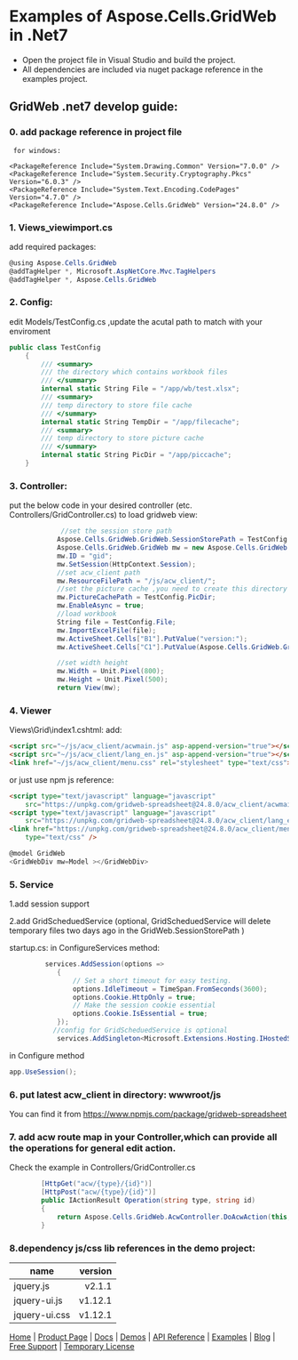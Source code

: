 # Examples of Aspose.Cells.GridWeb in .Net7


* Open the  project file in Visual Studio and build the project.
* All dependencies are included via nuget package reference in the examples project. 

## GridWeb .net7 develop guide:
### 0. add package reference in project file
     for windows:

    <PackageReference Include="System.Drawing.Common" Version="7.0.0" />
    <PackageReference Include="System.Security.Cryptography.Pkcs" Version="6.0.3" />
    <PackageReference Include="System.Text.Encoding.CodePages" Version="4.7.0" />
    <PackageReference Include="Aspose.Cells.GridWeb" Version="24.8.0" />

     
    

### 1. Views\_viewimport.cs
add required packages:
~~~c#
@using Aspose.Cells.GridWeb
@addTagHelper *, Microsoft.AspNetCore.Mvc.TagHelpers
@addTagHelper *, Aspose.Cells.GridWeb
~~~

### 2. Config:
edit Models/TestConfig.cs ,update the acutal path to match with your enviroment
~~~c#
public class TestConfig
    {
        /// <summary>
        /// the directory which contains workbook files
        /// </summary>
        internal static String File = "/app/wb/test.xlsx";
        /// <summary>
        /// temp directory to store file cache
        /// </summary>
        internal static String TempDir = "/app/filecache";
        /// <summary>
        /// temp directory to store picture cache
        /// </summary>
        internal static String PicDir = "/app/piccache";
    }
~~~
### 3. Controller:
put the below code in your desired controller (etc. Controllers/GridController.cs) to load gridweb view:
~~~c#           
             //set the session store path
            Aspose.Cells.GridWeb.GridWeb.SessionStorePath = TestConfig.TempDir;
            Aspose.Cells.GridWeb.GridWeb mw = new Aspose.Cells.GridWeb.GridWeb();
            mw.ID = "gid";
            mw.SetSession(HttpContext.Session);
            //set acw_client path
            mw.ResourceFilePath = "/js/acw_client/";
            //set the picture cache ,you need to create this directory
            mw.PictureCachePath = TestConfig.PicDir;
            mw.EnableAsync = true;
            //load workbook
            String file = TestConfig.File;
            mw.ImportExcelFile(file);
            mw.ActiveSheet.Cells["B1"].PutValue("version:");
            mw.ActiveSheet.Cells["C1"].PutValue(Aspose.Cells.GridWeb.GridWeb.GetVersion());

            //set width height
            mw.Width = Unit.Pixel(800);
            mw.Height = Unit.Pixel(500);
            return View(mw);
~~~

### 4. Viewer 
Views\Grid\index1.cshtml:
add:
~~~html
<script src="~/js/acw_client/acwmain.js" asp-append-version="true"></script>
<script src="~/js/acw_client/lang_en.js" asp-append-version="true"></script>
<link href="~/js/acw_client/menu.css" rel="stylesheet" type="text/css">
~~~
or just use npm js reference:
~~~html
<script type="text/javascript" language="javascript"
	src="https://unpkg.com/gridweb-spreadsheet@24.8.0/acw_client/acwmain.js?t=202209"></script>
<script type="text/javascript" language="javascript"
	src="https://unpkg.com/gridweb-spreadsheet@24.8.0/acw_client/lang_en.js"></script>
<link href="https://unpkg.com/gridweb-spreadsheet@24.8.0/acw_client/menu.css" rel="stylesheet"
	type="text/css" />
~~~

~~~c#
@model GridWeb
<GridWebDiv mw=Model ></GridWebDiv>
~~~
 
### 5. Service
1.add session support 

2.add  GridScheduedService (optional, GridScheduedService will delete temporary files two days ago in the GridWeb.SessionStorePath )

 startup.cs:
 in ConfigureServices method:
~~~c#
         services.AddSession(options =>
            {
                // Set a short timeout for easy testing.
                options.IdleTimeout = TimeSpan.FromSeconds(3600);
                options.Cookie.HttpOnly = true;
                // Make the session cookie essential
                options.Cookie.IsEssential = true;
            });
           //config for GridScheduedService is optional
            services.AddSingleton<Microsoft.Extensions.Hosting.IHostedService, GridScheduedService>();
~~~
in Configure method
~~~c#
app.UseSession();
~~~ 

### 6. put latest acw_client in directory: wwwroot/js
You can find it from https://www.npmjs.com/package/gridweb-spreadsheet

### 7. add   acw route map in your Controller,which can provide all the  operations for general edit action.
   Check the example in Controllers/GridController.cs
~~~c#
        [HttpGet("acw/{type}/{id}")]
        [HttpPost("acw/{type}/{id}")]
        public IActionResult Operation(string type, string id)
        {
            return Aspose.Cells.GridWeb.AcwController.DoAcwAction(this, type, id);
        }
~~~ 

 


### 8.dependency js/css lib references in the demo project:
 
| name        | version    |  
| --------   | -----:   | 
| jquery.js        |  v2.1.1     |  
| jquery-ui.js       | v1.12.1    |    
| jquery-ui.css        |  v1.12.1      |  

[Home](https://www.aspose.com/) | [Product Page](https://products.aspose.com/cells/net) | [Docs](https://docs.aspose.com/cells/net/) | [Demos](https://products.aspose.app/cells/family) | [API Reference](https://apireference.aspose.com/cells/net) | [Examples](https://github.com/aspose-cells/Aspose.Cells-for-.NET) | [Blog](https://blog.aspose.com/category/cells/) | [Free Support](https://forum.aspose.com/c/cells) |  [Temporary License](https://purchase.aspose.com/temporary-license)
